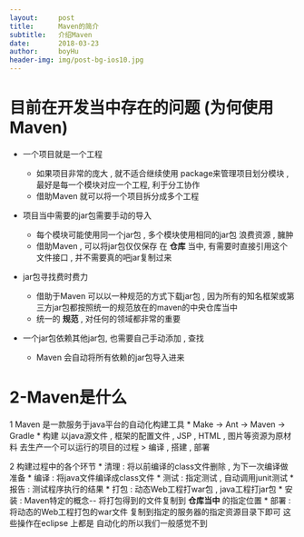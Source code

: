```yaml
---
layout:     post
title:      Maven的简介
subtitle:   介绍Maven
date:       2018-03-23
author:     boyHu
header-img: img/post-bg-ios10.jpg
---
```


# 目前在开发当中存在的问题 (为何使用Maven)

* 一个项目就是一个工程
    * 如果项目非常的庞大 , 就不适合继续使用 package来管理项目划分模块 , 最好是每一个模块对应一个工程, 利于分工协作
    * 借助Maven 就可以将一个项目拆分成多个工程

* 项目当中需要的jar包需要手动的导入
    * 每个模块可能使用同一个jar包 , 多个模块使用相同的jar包 浪费资源 , 臃肿
    * 借助Maven , 可以将jar包仅仅保存 在 **仓库** 当中, 有需要时直接引用这个文件接口 , 并不需要真的吧jar复制过来

* jar包寻找费时费力
    * 借助于Maven 可以以一种规范的方式下载jar包 , 因为所有的知名框架或第三方jar包都按照统一的规范放在的maven的中央仓库当中
    * 统一的 **规范** , 对任何的领域都非常的重要

* 一个jar包依赖其他jar包, 也需要自己手动添加 , 查找
    * Maven 会自动将所有依赖的jar包导入进来

# 2-Maven是什么
1 Maven 是一款服务于java平台的自动化构建工具
	* Make -> Ant -> Maven -> Gradle
	* 构建
		以java源文件 , 框架的配置文件 , JSP , HTML , 图片等资源为原材料
		去生产一个可以运行的项目的过程
			> 编译 , 搭建 , 部署

2 构建过程中的各个环节
	* 清理 : 将以前编译的class文件删除 , 为下一次编译做准备
	* 编译 : 将java文件编译成class文件
	* 测试 : 指定测试 , 自动调用junit测试
	* 报告 : 测试程序执行的结果
	* 打包 : 动态Web工程打war包 , java工程打jar包
	* 安装 : Maven特定的概念-- 将打包得到的文件复制到 **仓库当中** 的指定位置
	* 部署 : 将动态的Web工程打包的war文件 复制到指定的服务器的指定资源目录下即可
	这些操作在eclipse 上都是 自动化的所以我们一般感觉不到
